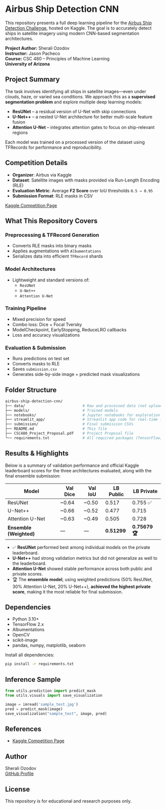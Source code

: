 
# Airbus Ship Detection CNN

This repository presents a full deep learning pipeline for the [Airbus Ship Detection Challenge](https://www.kaggle.com/competitions/airbus-ship-detection), hosted on Kaggle. The goal is to accurately detect ships in satellite imagery using modern CNN-based segmentation architectures.

**Project Author:** Sherali Ozodov  
**Instructor:** Jason Pacheco  
**Course:** CSC 480 – Principles of Machine Learning  
**University of Arizona**

## Project Summary

The task involves identifying all ships in satellite images—even under clouds, haze, or varied sea conditions. We approach this as a **supervised segmentation problem** and explore multiple deep learning models:

- **ResUNet** – a residual version of U-Net with skip connections
- **U-Net++** – a nested U-Net architecture for better multi-scale feature fusion
- **Attention U-Net** – integrates attention gates to focus on ship-relevant regions

Each model was trained on a processed version of the dataset using TFRecords for performance and reproducibility.

## Competition Details

- **Organizer**: Airbus via Kaggle
- **Dataset**: Satellite images with masks provided via Run-Length Encoding (RLE)
- **Evaluation Metric**: Average **F2 Score** over IoU thresholds `0.5 → 0.95`
- **Submission Format**: RLE masks in CSV

[Kaggle Competition Page](https://www.kaggle.com/competitions/airbus-ship-detection)

## What This Repository Covers

### Preprocessing & TFRecord Generation
- Converts RLE masks into binary masks
- Applies augmentations with `Albumentations`
- Serializes data into efficient `TFRecord` shards

### Model Architectures
- Lightweight and standard versions of:
  - `ResUNet`
  - `U-Net++`
  - `Attention U-Net`

### Training Pipeline
- Mixed precision for speed
- Combo loss: Dice + Focal Tversky
- ModelCheckpoint, EarlyStopping, ReduceLRO callbacks
- Loss and accuracy visualizations

### Evaluation & Submission
- Runs predictions on test set
- Converts masks to RLE
- Saves `submission.csv`
- Generates side-by-side image + predicted mask visualizations

## Folder Structure

```bash
airbus-ship-detection-cnn/
├── data/                          # Raw and processed data (not uploaded here)
├── models/                        # Trained models
├── notebooks/                     # Jupyter notebooks for exploration and training
├── streamlit_app/                 # Streanlit app code for real-time inference
├── submission/                    # Final submission CSVs
├── README.md                      # This file
├── CSC480_Project_Proposal.pdf    # Project Proposal file
└── requirements.txt               # All required packages (TensorFlow, OpenCV, etc.)
```

## Results & Highlights

Below is a summary of validation performance and official Kaggle leaderboard scores for the three architectures evaluated, along with the final ensemble submission:

| Model            | Val Dice | Val IoU | LB Public | LB Private |
|------------------|----------|---------|-----------|------------|
| ResUNet          | ~0.64    | ~0.50   | 0.517     | 0.755 ✅    |
| U-Net++          | ~0.66    | ~0.52   | 0.477     | 0.715      |
| Attention U-Net  | ~0.63    | ~0.49   | 0.505     | 0.728      |
| **Ensemble (Weighted)** | —        | —       | **0.51299** | **0.75679 🏆** |

- ✅ **ResUNet** performed best among individual models on the private leaderboard.
- **U-Net++** had strong validation metrics but did not generalize as well to the leaderboard.
- **Attention U-Net** showed stable performance across both public and private scores.
- 🏆 The **ensemble model**, using weighted predictions (50% ResUNet, 30% Attention U-Net, 20% U-Net++), **achieved the highest private score**, making it the most reliable for final submission.

## Dependencies

- Python 3.10+
- TensorFlow 2.x
- Albumentations
- OpenCV
- scikit-image
- pandas, numpy, matplotlib, seaborn

Install all dependencies:

```bash
pip install -r requirements.txt
```

## Inference Sample

```python
from utils.prediction import predict_mask
from utils.visuals import save_visualization

image = imread('sample_test.jpg')
pred = predict_mask(image)
save_visualization("sample_test", image, pred)
```

## References

- [Kaggle Competition Page](https://www.kaggle.com/competitions/airbus-ship-detection)


## Author

Sherali Ozodov  
[GitHub Profile](https://github.com/sheraliozodov)  


## License

This repository is for educational and research purposes only.

